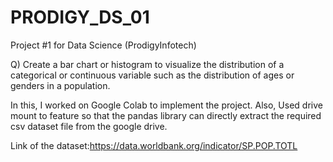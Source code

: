 # PRODIGY_DS_01
Project #1 for Data Science (ProdigyInfotech)

Q) Create a bar chart or histogram to visualize the distribution of a categorical or continuous variable such as the distribution of ages or genders in a population.

In this, I worked on Google Colab to implement the project.
Also, Used drive mount to feature so that the pandas library can directly extract the required csv dataset file from the google drive.

Link of the dataset:https://data.worldbank.org/indicator/SP.POP.TOTL
